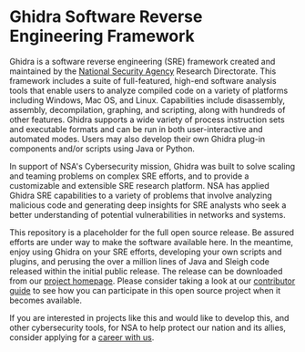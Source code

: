 # Ghidra Software Reverse Engineering Framework

Ghidra is a software reverse engineering (SRE) framework created and maintained by the [National Security Agency][nsa] Research Directorate. This framework includes a suite of full-featured, high-end software analysis tools that enable users to analyze compiled code on a variety of platforms including Windows, Mac OS, and Linux. Capabilities include disassembly, assembly, decompilation, graphing, and scripting, along with hundreds of other features. Ghidra supports a wide variety of process instruction sets and executable formats and can be run in both user-interactive and automated modes. Users may also develop their own Ghidra plug-in components and/or scripts using Java or Python.

In support of NSA's Cybersecurity mission, Ghidra was built to solve scaling and teaming problems on complex SRE efforts, and to provide a customizable and extensible SRE research platform. NSA has applied Ghidra SRE capabilities to a variety of problems that involve analyzing malicious code and generating deep insights for SRE analysts who seek a better understanding of potential vulnerabilities in networks and systems.

This repository is a placeholder for the full open source release.
Be assured efforts are under way to make the software available here.
In the meantime, enjoy using Ghidra on your SRE efforts, developing your
own scripts and plugins, and perusing the over a million lines of Java and
Sleigh code released within the initial public release.
The release can be downloaded from our [project homepage][project].
Please consider taking a look at our [contributor guide][contrib] to see how
you can participate in this open source project when it becomes available.

If you are interested in projects like this and would like to develop this, and
other cybersecurity tools, for NSA to help protect our nation and its allies,
consider applying for a [career with us][career].

[nsa]: https://www.nsa.gov
[contrib]: CONTRIBUTING.md
[career]: https://www.intelligencecareers.gov/nsa
[project]: https://www.ghidra-sre.org/

